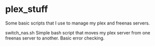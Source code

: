 # plex_stuff
Some basic scripts that I use to manage my plex and freenas servers.

switch_nas.sh
Simple bash script that moves my plex server from one freenas server to another. Basic error checking.
